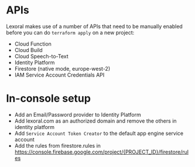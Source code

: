 # APIs

Lexoral makes use of a number of APIs that need to be manually enabled before you can do `terraform apply` on a new project:

* Cloud Function
* Cloud Build
* Cloud Speech-to-Text
* Identity Platform
* Firestore (native mode, europe-west-2)
* IAM Service Account Credentials API

# In-console setup

* Add an Email/Password provider to Identity Platform
* Add lexoral.com as an authorized domain and remove the others in identity platform
* Add `Service Account Token Creator` to the default app engine service account
* Add the rules from firestore.rules in https://console.firebase.google.com/project/{PROJECT_ID}/firestore/rules